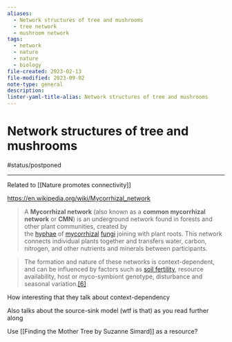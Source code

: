 ```yaml
---
aliases:
  - Network structures of tree and mushrooms
  - tree network
  - mushroom network
tags:
  - network
  - nature
  - nature
  - biology
file-created: 2023-02-13
file-modified: 2023-09-02
note-type: general
description: 
linter-yaml-title-alias: Network structures of tree and mushrooms
---
```


# Network structures of tree and mushrooms

#status/postponed

---

Related to [[Nature promotes connectivity]]

https://en.wikipedia.org/wiki/Mycorrhizal_network

> A **Mycorrhizal network** (also known as a **common mycorrhizal network** or **CMN**) is an underground network found in forests and other plant communities, created by the [hyphae](https://en.wikipedia.org/wiki/Hypha "Hypha") of [mycorrhizal](https://en.wikipedia.org/wiki/Mycorrhizal "Mycorrhizal") [fungi](https://en.wikipedia.org/wiki/Fungi "Fungi") joining with plant roots. This network connects individual plants together and transfers water, carbon, nitrogen, and other nutrients and minerals between participants.

> The formation and nature of these networks is context-dependent, and can be influenced by factors such as [soil fertility](https://en.wikipedia.org/wiki/Soil_fertility "Soil fertility"), resource availability, host or myco-symbiont genotype, disturbance and seasonal variation.[[6]](https://en.wikipedia.org/wiki/Mycorrhizal_network#cite_note-Simard2012-6)

How interesting that they talk about context-dependency

Also talks about the source-sink model (wtf is that) as you read further along

Use [[Finding the Mother Tree by Suzanne Simard]] as a resource?
